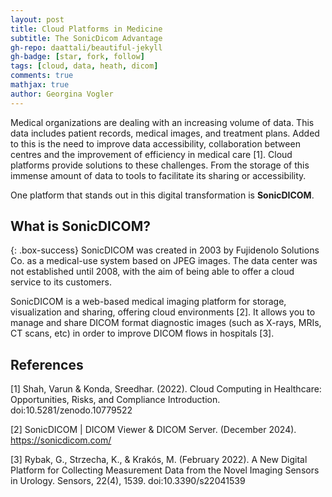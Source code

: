 ```yaml
---
layout: post
title: Cloud Platforms in Medicine
subtitle: The SonicDicom Advantage
gh-repo: daattali/beautiful-jekyll
gh-badge: [star, fork, follow]
tags: [cloud, data, heath, dicom]
comments: true
mathjax: true
author: Georgina Vogler
---
```


Medical organizations are dealing with an increasing volume of data. This data includes patient records, medical images, and treatment plans. Added to this is the need to improve data accessibility, collaboration between centres and the improvement of efficiency in medical care [1]. Cloud platforms provide solutions to these challenges. From the storage of this immense amount of data to tools to facilitate its sharing or accessibility.

One platform that stands out in this digital transformation is **SonicDICOM**.

## What is SonicDICOM?

{: .box-success}
SonicDICOM was created in 2003 by Fujidenolo Solutions Co. as a medical-use system based on JPEG images. The data center was not established until 2008, with the aim of being able to offer a cloud service to its customers.

SonicDICOM is a web-based medical imaging platform for storage, visualization and sharing, offering cloud environments [2]. It allows you to manage and share DICOM format diagnostic images (such as X-rays, MRIs, CT scans, etc) in order to improve DICOM flows in hospitals [3].




## References
[1] Shah, Varun & Konda, Sreedhar. (2022). Cloud Computing in Healthcare: Opportunities, Risks, and Compliance Introduction. doi:10.5281/zenodo.10779522

[2] SonicDICOM | DICOM Viewer & DICOM Server. (December 2024). https://sonicdicom.com/

[3] Rybak, G., Strzecha, K., & Krakós, M. (February 2022). A New Digital Platform for Collecting Measurement Data from the Novel Imaging Sensors in Urology. Sensors, 22(4), 1539. doi:10.3390/s22041539
